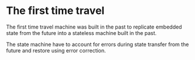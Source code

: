 # The first time travel

The first time travel machine was built in the past to replicate embedded state from the future into a stateless machine built in the past.

The state machine have to account for errors during state transfer from the future and restore using error correction.